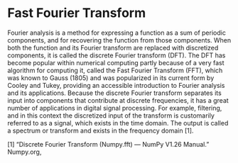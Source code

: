# Fast Fourier Transform

Fourier analysis is a method for expressing a function as a sum of periodic components, and for recovering the function from those components.  When both the function and its Fourier transform are replaced with discretized components, it is called the discrete Fourier transform (DFT).  The DFT has become popular within numerical computing partly because of a very fast algorithm for computing it, called the Fast Fourier Transform (FFT), which was known to Gauss (1805) and was popularized in its current form by Cooley and Tukey, providing an accessible introduction to Fourier analysis and its applications. Because the discrete Fourier transform separates its input into components that contribute at discrete frequencies, it has a great number of applications in digital signal processing. For example, filtering, and in this context the discretized input of the transform is customarily referred to as a signal, which exists in the time domain.  The output is called a spectrum or transform and exists in the frequency domain [1].

[1] “Discrete Fourier Transform (Numpy.fft) — NumPy V1.26 Manual.” Numpy.org, [](numpy.org/doc/stable/reference/routines.fft.html#module-numpy.fft.) 
